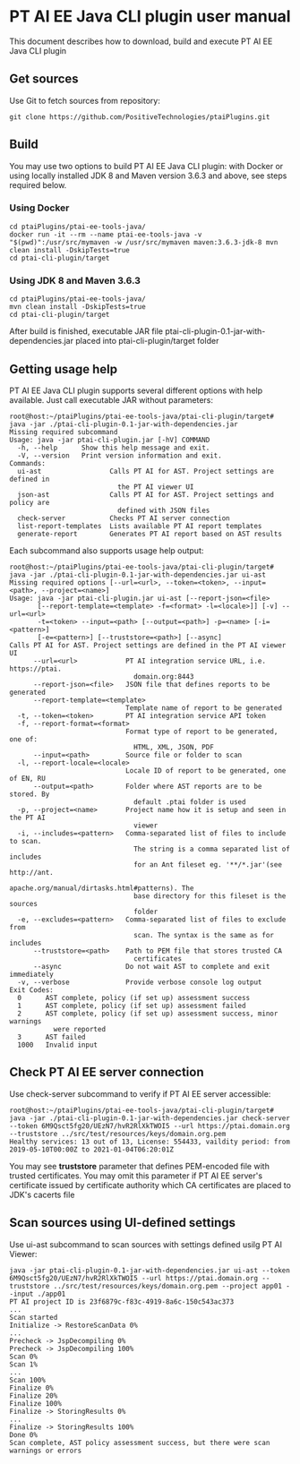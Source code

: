 # PT AI EE Java CLI plugin user manual
This document describes how to download, build and execute PT AI EE Java CLI plugin 
## Get sources
Use Git to fetch sources from repository:
```
git clone https://github.com/PositiveTechnologies/ptaiPlugins.git
```
## Build
You may use two options to build PT AI EE Java CLI plugin: with Docker or using locally installed JDK 8 and Maven version 3.6.3 and above, see steps required below.  

### Using Docker
```
cd ptaiPlugins/ptai-ee-tools-java/
docker run -it --rm --name ptai-ee-tools-java -v "$(pwd)":/usr/src/mymaven -w /usr/src/mymaven maven:3.6.3-jdk-8 mvn clean install -DskipTests=true
cd ptai-cli-plugin/target
```
### Using JDK 8 and Maven 3.6.3
```
cd ptaiPlugins/ptai-ee-tools-java/
mvn clean install -DskipTests=true
cd ptai-cli-plugin/target

```
After build is finished, executable JAR file ptai-cli-plugin-0.1-jar-with-dependencies.jar placed into ptai-cli-plugin/target folder
## Getting usage help
PT AI EE Java CLI plugin supports several different options with help available. Just call executable JAR without parameters:
```
root@host:~/ptaiPlugins/ptai-ee-tools-java/ptai-cli-plugin/target# java -jar ./ptai-cli-plugin-0.1-jar-with-dependencies.jar
Missing required subcommand
Usage: java -jar ptai-cli-plugin.jar [-hV] COMMAND
  -h, --help      Show this help message and exit.
  -V, --version   Print version information and exit.
Commands:
  ui-ast                 Calls PT AI for AST. Project settings are defined in
                           the PT AI viewer UI
  json-ast               Calls PT AI for AST. Project settings and policy are
                           defined with JSON files
  check-server           Checks PT AI server connection
  list-report-templates  Lists available PT AI report templates
  generate-report        Generates PT AI report based on AST results
```
Each subcommand also supports usage help output:
```
root@host:~/ptaiPlugins/ptai-ee-tools-java/ptai-cli-plugin/target# java -jar ./ptai-cli-plugin-0.1-jar-with-dependencies.jar ui-ast
Missing required options [--url=<url>, --token=<token>, --input=<path>, --project=<name>]
Usage: java -jar ptai-cli-plugin.jar ui-ast [--report-json=<file>
       [--report-template=<template> -f=<format> -l=<locale>]] [-v] --url=<url>
       -t=<token> --input=<path> [--output=<path>] -p=<name> [-i=<pattern>]
       [-e=<pattern>] [--truststore=<path>] [--async]
Calls PT AI for AST. Project settings are defined in the PT AI viewer UI
      --url=<url>            PT AI integration service URL, i.e. https://ptai.
                               domain.org:8443
      --report-json=<file>   JSON file that defines reports to be generated
      --report-template=<template>
                             Template name of report to be generated
  -t, --token=<token>        PT AI integration service API token
  -f, --report-format=<format>
                             Format type of report to be generated, one of:
                               HTML, XML, JSON, PDF
      --input=<path>         Source file or folder to scan
  -l, --report-locale=<locale>
                             Locale ID of report to be generated, one of EN, RU
      --output=<path>        Folder where AST reports are to be stored. By
                               default .ptai folder is used
  -p, --project=<name>       Project name how it is setup and seen in the PT AI
                               viewer
  -i, --includes=<pattern>   Comma-separated list of files to include to scan.
                               The string is a comma separated list of includes
                               for an Ant fileset eg. '**/*.jar'(see http://ant.
                               apache.org/manual/dirtasks.html#patterns). The
                               base directory for this fileset is the sources
                               folder
  -e, --excludes=<pattern>   Comma-separated list of files to exclude from
                               scan. The syntax is the same as for includes
      --truststore=<path>    Path to PEM file that stores trusted CA
                               certificates
      --async                Do not wait AST to complete and exit immediately
  -v, --verbose              Provide verbose console log output
Exit Codes:
  0      AST complete, policy (if set up) assessment success
  1      AST complete, policy (if set up) assessment failed
  2      AST complete, policy (if set up) assessment success, minor warnings
           were reported
  3      AST failed
  1000   Invalid input
```
## Check PT AI EE server connection
Use check-server subcommand to verify if PT AI EE server accessible:
```
root@host:~/ptaiPlugins/ptai-ee-tools-java/ptai-cli-plugin/target# java -jar ./ptai-cli-plugin-0.1-jar-with-dependencies.jar check-server --token 6M9Qsct5fg20/UEzN7/hvR2RlXkTWOI5 --url https://ptai.domain.org --truststore ../src/test/resources/keys/domain.org.pem
Healthy services: 13 out of 13, License: 554433, vaildity period: from 2019-05-10T00:00Z to 2021-01-04T06:20:01Z
```
You may see **truststore** parameter that defines PEM-encoded file with trusted certificates. You may omit this parameter if PT AI EE server's certificate issued by certificate authority which CA certificates are placed to JDK's cacerts file
## Scan sources using UI-defined settings
Use ui-ast subcommand to scan sources with settings defined usilg PT AI Viewer:
```
java -jar ptai-cli-plugin-0.1-jar-with-dependencies.jar ui-ast --token 6M9Qsct5fg20/UEzN7/hvR2RlXkTWOI5 --url https://ptai.domain.org --truststore ../src/test/resources/keys/domain.org.pem --project app01 --input ./app01
PT AI project ID is 23f6879c-f83c-4919-8a6c-150c543ac373
...
Scan started
Initialize -> RestoreScanData 0%
...
Precheck -> JspDecompiling 0%
Precheck -> JspDecompiling 100%
Scan 0%
Scan 1%
...
Scan 100%
Finalize 0%
Finalize 20%
Finalize 100%
Finalize -> StoringResults 0%
...
Finalize -> StoringResults 100%
Done 0%
Scan complete, AST policy assessment success, but there were scan warnings or errors
``` 